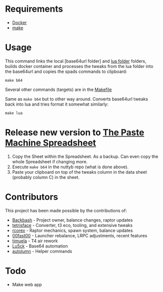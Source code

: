 # Requirements

- [Docker](https://www.docker.com/products/docker-desktop/)
- [make](https://scoop.sh/scoopinstaller-dev.github.io/#/apps?q=make&id=c43ff861c0f1713336e5304d85334a29ffb86317)

# Usage

This command links the local [base64url folder] and [lua folder](lua) folders, builds docker container and processes the tweaks from the lua folder into the base64url and copies the spads commands to clipboard:

```shell
make b64
```

Several other commands (targets) are in the [Makefile](Makefile)

Same as `make b64` but to other way around. Converts base64url tweaks back into lua and tries format it somewhat similarly:

```shell
make lua
```

# Release new version to [The Paste Machine Spreadsheet](https://docs.google.com/spreadsheets/d/1QSVsuAAMhBrhiZdTihVfSCwPzbbZWDLCtXWP23CU0ko)

1. Copy the Sheet within the Spreadsheet. As a backup. Can even copy the whole Spreadsheet if changing more.
2. Execute `make b64` in the nuttyb repo (what is done above).
3. Paste your clipboard on top of the tweaks column in the data sheet (probably column C) in the sheet.

# Contributors

This project has been made possible by the contributions of:

- [Backbash](https://github.com/Backbash) - Project owner, balance changes, raptor updates
- [tetrisface](https://github.com/tetrisface) - Converter, t3 eco, tooling, and extensive tweaks
- [rcorex](https://github.com/rcorex) - Raptor mechanics, spawn system, balance updates
- [00fast00](https://github.com/00fast00) - Launcher rebalance, LRPC adjustments, recent features
- [timuela](https://github.com/timuela) - T4 air rework
- [Lu5ck](https://github.com/Lu5ck) - Base64 automation
- [autolumn](https://github.com/autolumn) - Helper commands

# Todo

- Make web app
